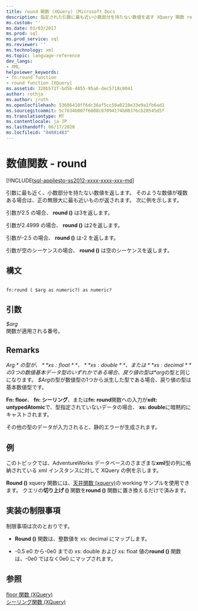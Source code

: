 ```yaml
---
title: round 関数 (XQuery) |Microsoft Docs
description: 指定された引数に最も近い小数部分を持たない数値を返す XQuery 関数 round () について説明します。
ms.custom: ''
ms.date: 03/03/2017
ms.prod: sql
ms.prod_service: sql
ms.reviewer: ''
ms.technology: xml
ms.topic: language-reference
dev_langs:
- XML
helpviewer_keywords:
- fn:round function
- round function [XQuery]
ms.assetid: 320b572f-bd5b-4055-95a6-dec5718c0041
author: rothja
ms.author: jroth
ms.openlocfilehash: 53686410ff6dc36af5cc50a0210e33e9a1fb6ad1
ms.sourcegitcommit: 5c7634b007f6808c87094174b80376cb20545d5f
ms.translationtype: MT
ms.contentlocale: ja-JP
ms.lasthandoff: 06/17/2020
ms.locfileid: "84881483"
---
```

# <a name="numeric-values-functions---round"></a>数値関数 - round
[!INCLUDE[tsql-appliesto-ss2012-xxxx-xxxx-xxx-md](../includes/tsql-appliesto-ss2012-xxxx-xxxx-xxx-md.md)]

  引数に最も近く、小数部分を持たない数値を返します。 そのような数値が複数ある場合は、正の無限大に最も近いものが返されます。 次に例を示します。  
  
 引数が2.5 の場合、 **round ()** は3を返します。  
  
 引数が2.4999 の場合、 **round ()** は2を返します。  
  
 引数が-2.5 の場合、 **round ()** は-2 を返します。  
  
 引数が空のシーケンスの場合、 **round ()** は空のシーケンスを返します。  
  
## <a name="syntax"></a>構文  
  
```  
  
fn:round ( $arg as numeric?) as numeric?  
```  
  
## <a name="arguments"></a>引数  
 *$arg*  
 関数が適用される番号。  
  
## <a name="remarks"></a>Remarks  
 *$Arg*の型が、 **xs: float**、 **xs: double**、または**xs: decimal**の3つの数値基本データ型のいずれかである場合、戻り値の型は *$arg*の型と同じになります。 *$Arg*の型が数値型の1つから派生した型である場合、戻り値の型は基本数値型です。  
  
 **Fn: floor**、 **fn: シーリング**、または**fn: round**関数への入力が**xdt: untypedAtomic**で、型指定されていないデータの場合、 **xs: double**に暗黙的にキャストされます。  
  
 その他の型のデータが入力されると、静的エラーが生成されます。  
  
## <a name="examples"></a>例  
 このトピックでは、AdventureWorks データベースのさまざまな**xml**型の列に格納されている xml インスタンスに対して XQuery の例を示します。  
  
 **Round ()** xquery 関数には、[天井関数 (xquery)](../xquery/numeric-values-functions-ceiling.md)の working サンプルを使用できます。 クエリの**切り上げ ()** 関数を**round ()** 関数に置き換えるだけで済みます。  
  
## <a name="implementation-limitations"></a>実装の制限事項  
 制限事項は次のとおりです。  
  
-   **Round ()** 関数は、整数値を xs: decimal にマップします。  
  
-   -0.5 e0 から-0e0 までの xs: double および xs: float 値の**round ()** 関数は、-0e0 ではなく0e0 にマップされます。  
  
## <a name="see-also"></a>参照  
 [floor 関数 &#40;XQuery&#41;](../xquery/numeric-values-functions-floor.md)   
 [シーリング関数 &#40;XQuery&#41;](../xquery/numeric-values-functions-ceiling.md)  
  
  
